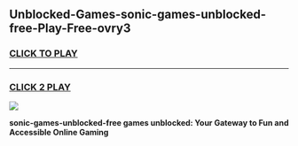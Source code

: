 
## Unblocked-Games-sonic-games-unblocked-free-Play-Free-ovry3
<h3>
<a href="https://premium76.site?title=sonic-games-unblocked-free&ref=21A">CLICK TO PLAY</a></h3>
<hr>

<h3>
<a href="https://premium76.site?title=sonic-games-unblocked-free&ref=21A">CLICK 2 PLAY</a>
  
</h3>

<a href="https://premium76.site?title=sonic-games-unblocked-free&ref=21A"><img src="https://clearcache.store/games.png"></a>


**sonic-games-unblocked-free games unblocked: Your Gateway to Fun and Accessible Online Gaming**
